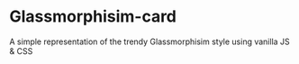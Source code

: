 # Glassmorphisim-card
 A simple representation of the trendy Glassmorphisim style using vanilla JS & CSS
